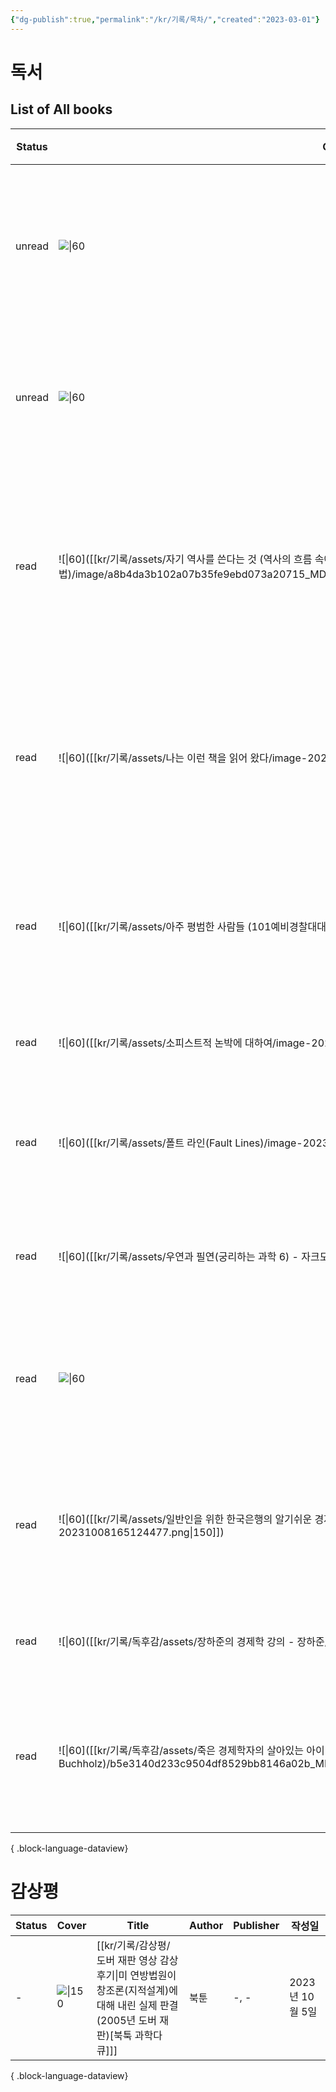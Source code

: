 ```yaml
---
{"dg-publish":true,"permalink":"/kr/기록/목차/","created":"2023-03-01"}
---
```



# 독서

## List of All books


| Status | Cover                                                                                                                                                           | Title                                                                                                         | Author                                       | Publisher               | 작성일           |
| ------ | --------------------------------------------------------------------------------------------------------------------------------------------------------------- | ------------------------------------------------------------------------------------------------------------- | -------------------------------------------- | ----------------------- | ------------- |
| unread | ![\|60](https://image.yes24.com/momo/TopCate1045/MidCate003/104422278.jpg)                                                                                      | [[kr/기록/타치바나 다카시(立花隆)/다치바나 다카시의 서재(양장본 HardCover) - 다치바나다카시\|다치바나 다카시의 서재(양장본 HardCover)]]                 | <ul><li>다치바나다카시</li></ul>                    | \-, December 27, 2016   | 2023년 10월 17일 |
| unread | ![\|60](http://books.google.com/books/content?id=vYVjMwAACAAJ&printsec=frontcover&img=1&zoom=1&source=gbs_api)                                                  | [[kr/기록/독후감/네 이웃을 사랑하라20세기 유럽-야만의 기록 - 피터마쓰\|네 이웃을 사랑하라:20세기 유럽-야만의 기록]]                                   | <ul><li>피터마쓰</li></ul>                       | \-, April 27, 2002      | 2023년 10월 17일 |
| read   | ![\|60]([[kr/기록/assets/자기 역사를 쓴다는 것 (역사의 흐름 속에서 개인이 삶을 기록하는 방법)/image/a8b4da3b102a07b35fe9ebd073a20715_MD5.jpg\| 150]])                                         | [[kr/기록/타치바나 다카시(立花隆)/자기 역사를 쓴다는 것 (역사의 흐름 속에서 개인이 삶을 기록하는 방법)\|자기 역사를 쓴다는 것 (역사의 흐름 속에서 개인이 삶을 기록하는 방법)]] | <ul><li>다치바나 다카시</li></ul>                   | 바다출판사, 2018             | 2023년 9월 17일  |
| read   | ![\|60]([[kr/기록/assets/나는 이런 책을 읽어 왔다/image-20230924151320317.png\|150]])                                                                                       | [[kr/기록/타치바나 다카시(立花隆)/나는 이런 책을 읽어 왔다 (다치바나 식 독서론, 독서술, 서재론)\|나는 이런 책을 읽어 왔다 (다치바나 식 독서론, 독서술, 서재론)]]       | <ul><li>다치바나 다카시</li></ul>                   | 청어람미디어, 2001            | 2023년 5월 1일   |
| read   | ![\|60]([[kr/기록/assets/아주 평범한 사람들 (101예비경찰대대와 유대인 학살)/image-202309241520560.png\|150]])                                                                         | [[kr/기록/독후감/아주 평범한 사람들 (101예비경찰대대와 유대인 학살)\|아주 평범한 사람들 (101예비경찰대대와 유대인 학살)]]                               | <ul><li>크리스토퍼 R. 브라우닝</li></ul>              | 책과함께, 2023              | 2023년 9월 18일  |
| read   | ![\|60]([[kr/기록/assets/소피스트적 논박에 대하여/image-20230924152130758.png\|150]])                                                                                        | [[kr/기록/독후감/소피스트적 논박에 대하여\|소피스트적 논박에 대하여]]                                                                 | <ul><li>아리스토텔레스</li></ul>                    | 아카넷, 2020               | 2023년 9월 17일  |
| read   | ![\|60]([[kr/기록/assets/폴트 라인(Fault Lines)/image-20230924151815335.png\|150]])                                                                                   | [[kr/기록/독후감/폴트 라인(Fault Lines)\|폴트 라인 (보이지 않는 균열이 어떻게 세계 경제를 위협하는가)]]                                      | 라구람 라잔                                       | 에코리브르, 2011             | 2023년 5월 15일  |
| read   | ![\|60]([[kr/기록/assets/우연과 필연(궁리하는 과학 6) - 자크모노/image-20231004100306089.png\|150]])                                                                             | [[kr/기록/독후감/우연과 필연(궁리하는 과학 6) - 자크모노\|우연과 필연(궁리하는 과학 6)]]                                                  | <ul><li>자크모노</li></ul>                       | 궁리, June 28, 2010       | 2023년 10월 3일  |
| read   | ![\|60](https://shopping-phinf.pstatic.net/main_3247333/32473330534.20230922071310.jpg)                                                                         | [[kr/기록/대학원/대학원생 때 알았더라면 좋았을 것들/대학원생 때 알았더라면 좋았을 것들1\|대학원생 때 알았더라면 좋았을 것들]]                                | <ul><li>엄태웅^최윤섭^권창현</li></ul>                | 클라우드나인, 2019            | 2023년 5월 16일  |
| read   | ![\|60]([[kr/기록/assets/일반인을 위한 한국은행의 알기쉬운 경제이야기(7판) - 한국은행/image-20231008165124477.png\|150]])                                                                  | [[kr/기록/독후감/일반인을 위한 한국은행의 알기쉬운 경제이야기(7판) - 한국은행\|일반인을 위한 한국은행의 알기쉬운 경제이야기(7판)]]                            | <ul><li>한국은행</li></ul>                       | 한국은행, December 11, 2020 | 2023년 10월 8일  |
| read   | ![\|60]([[kr/기록/독후감/assets/장하준의 경제학 강의 - 장하준/image-20231008183103698.png\|150]])                                                                                | [[kr/기록/독후감/장하준의 경제학 강의 - 장하준\|장하준의 경제학 강의]]                                                               | <ul><li>장하준</li></ul>                        | 부키, April 07, 2023      | 2023년 10월 8일  |
| read   | ![\|60]([[kr/기록/독후감/assets/죽은 경제학자의 살아있는 아이디어 - 토드 부크홀츠 (Todd G Buchholz)/b5e3140d233c9504df8529bb8146a02b_MD5.jpg\|b5e3140d233c9504df8529bb8146a02b_MD5.jpg]]) | [[kr/기록/독후감/죽은 경제학자의 살아있는 아이디어 - 토드 부크홀츠 (Todd G Buchholz)\|죽은 경제학자의 살아있는 아이디어]]                           | <ul><li>토드 부크홀츠 (Todd G. Buchholz)</li></ul> | 김영사, September 25, 2023 | 2023년 10월 14일 |

{ .block-language-dataview}

# 감상평

| Status | Cover                                                  | Title                                                                                 | Author | Publisher | 작성일          |
| ------ | ------------------------------------------------------ | ------------------------------------------------------------------------------------- | ------ | --------- | ------------ |
| \-     | ![\|150](https://img.youtube.com/vi/IOQzvKAOpi4/0.jpg) | [[kr/기록/감상평/도버 재판 영상 감상 후기\|미 연방법원이 창조론(지적설계)에 대해 내린 실제 판결(2005년 도버 재판)[북툭 과학다큐]]] | 북툰     | \-, \-    | 2023년 10월 5일 |

{ .block-language-dataview}